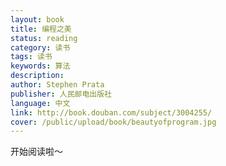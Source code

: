 ```yaml
---
layout: book
title: 编程之美
status: reading
category: 读书
tags: 读书
keywords: 算法
description: 
author: Stephen Prata 
publisher: 人民邮电出版社
language: 中文
link: http://book.douban.com/subject/3004255/
cover: /public/upload/book/beautyofprogram.jpg
---
```

开始阅读啦～